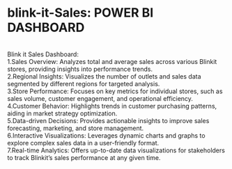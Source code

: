 # blink-it-Sales: POWER BI DASHBOARD
<br>
Blink it Sales Dashboard:
<br>
1.Sales Overview: Analyzes total and average sales across various Blinkit stores, providing insights into performance trends.
<br>
2.Regional Insights: Visualizes the number of outlets and sales data segmented by different regions for targeted analysis.
<br>
3.Store Performance: Focuses on key metrics for individual stores, such as sales volume, customer engagement, and operational efficiency.
<br>
4.Customer Behavior: Highlights trends in customer purchasing patterns, aiding in market strategy optimization.
<br>
5.Data-driven Decisions: Provides actionable insights to improve sales forecasting, marketing, and store management.
<br>
6.Interactive Visualizations: Leverages dynamic charts and graphs to explore complex sales data in a user-friendly format.
<br>
7.Real-time Analytics: Offers up-to-date data visualizations for stakeholders to track Blinkit’s sales performance at any given time.
